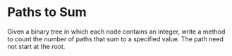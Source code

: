 # Paths to Sum

Given a binary tree in which each node contains an integer, write a method to count the number of paths that sum to a specified value. The path need not start at the root.

